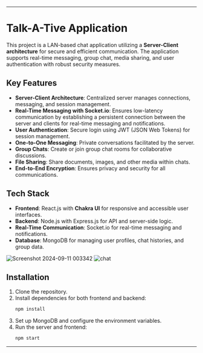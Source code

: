 

---

# Talk-A-Tive Application

This project is a LAN-based chat application utilizing a **Server-Client architecture** for secure and efficient communication. The application supports real-time messaging, group chat, media sharing, and user authentication with robust security measures.

## Key Features
- **Server-Client Architecture**: Centralized server manages connections, messaging, and session management.
- **Real-Time Messaging with Socket.io**: Ensures low-latency communication by establishing a persistent connection between the server and clients for real-time messaging and notifications.
- **User Authentication**: Secure login using JWT (JSON Web Tokens) for session management.
- **One-to-One Messaging**: Private conversations facilitated by the server.
- **Group Chats**: Create or join group chat rooms for collaborative discussions.
- **File Sharing**: Share documents, images, and other media within chats.
- **End-to-End Encryption**: Ensures privacy and security for all communications.

## Tech Stack
- **Frontend**: React.js with **Chakra UI** for responsive and accessible user interfaces.
- **Backend**: Node.js with Express.js for API and server-side logic.
- **Real-Time Communication**: Socket.io for real-time messaging and notifications.
- **Database**: MongoDB for managing user profiles, chat histories, and group data.
  
![Screenshot 2024-09-11 003342](https://github.com/user-attachments/assets/8428432a-8cf1-4c6c-94c9-cb52927323ea)
![chat](https://github.com/user-attachments/assets/2ae4600b-4c29-4c9f-a7b9-943a78fa125a)

## Installation
1. Clone the repository.
2. Install dependencies for both frontend and backend:
   ```bash
   npm install
   ```
3. Set up MongoDB and configure the environment variables.
4. Run the server and frontend:
   ```bash
   npm start
   ```

---
